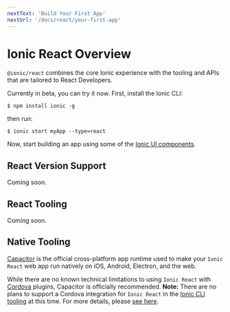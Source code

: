 ```yaml
---
nextText: 'Build Your First App'
nextUrl: '/docs/react/your-first-app'
---
```


# Ionic React Overview

`@ionic/react` combines the core Ionic experience with the tooling and APIs that are tailored to React Developers.

Currently in beta, you can try it now. First, install the Ionic CLI:

```shell
$ npm install ionic -g
```

 then run:

```shell
$ ionic start myApp --type=react
```

Now, start building an app using some of the [Ionic UI components](/docs/components). 

## React Version Support

Coming soon.

## React Tooling

Coming soon.

## Native Tooling

[Capacitor](https://capacitor.ionicframework.com) is the official cross-platform app runtime used to make your `Ionic React` web app run natively on iOS, Android, Electron, and the web. 

While there are no known technical limitations to using `Ionic React` with [Cordova](https://cordova.apache.org/) plugins, Capacitor is officially recommended. **Note:** There are no plans to support a Cordova integration for `Ionic React` in the [Ionic CLI tooling](/docs/cli) at this time. For more details, please [see here](https://capacitor.ionicframework.com/docs/cordova).
